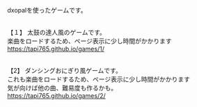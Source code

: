﻿dxopalを使ったゲームです。<br><br>

【１】
太鼓の達人風のゲームです。<br>
楽曲をロードするため、ページ表示に少し時間がかかります<br>
https://tapi765.github.io/games/1/<br><br>


【2】
ダンシングおにぎり風ゲームです。<br>
これも楽曲をロードするため、ページ表示に少し時間がかかります<br>
気が向けば他の曲、難易度も作るかも。<br>
https://tapi765.github.io/games/2/<br><br>
